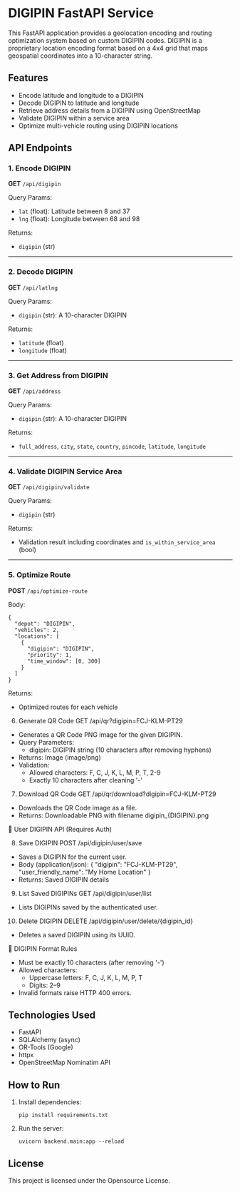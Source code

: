 
DIGIPIN FastAPI Service
========================

This FastAPI application provides a geolocation encoding and routing optimization system based on custom DIGIPIN codes. DIGIPIN is a proprietary location encoding format based on a 4x4 grid that maps geospatial coordinates into a 10-character string.

Features
--------

- Encode latitude and longitude to a DIGIPIN
- Decode DIGIPIN to latitude and longitude
- Retrieve address details from a DIGIPIN using OpenStreetMap
- Validate DIGIPIN within a service area
- Optimize multi-vehicle routing using DIGIPIN locations

API Endpoints
-------------

### 1. Encode DIGIPIN
**GET** `/api/digipin`

Query Params:
- `lat` (float): Latitude between 8 and 37
- `lng` (float): Longitude between 68 and 98

Returns:
- `digipin` (str)

---

### 2. Decode DIGIPIN
**GET** `/api/latlng`

Query Params:
- `digipin` (str): A 10-character DIGIPIN

Returns:
- `latitude` (float)
- `longitude` (float)

---

### 3. Get Address from DIGIPIN
**GET** `/api/address`

Query Params:
- `digipin` (str): A 10-character DIGIPIN

Returns:
- `full_address`, `city`, `state`, `country`, `pincode`, `latitude`, `longitude`

---

### 4. Validate DIGIPIN Service Area
**GET** `/api/digipin/validate`

Query Params:
- `digipin` (str)

Returns:
- Validation result including coordinates and `is_within_service_area` (bool)

---

### 5. Optimize Route
**POST** `/api/optimize-route`

Body:
```
{
  "depot": "DIGIPIN",
  "vehicles": 2,
  "locations": [
    {
      "digipin": "DIGIPIN",
      "priority": 1,
      "time_window": [0, 300]
    }
  ]
}
```

Returns:
- Optimized routes for each vehicle




6. Generate QR Code
GET /api/qr?digipin=FCJ-KLM-PT29
- Generates a QR Code PNG image for the given DIGIPIN.
- Query Parameters:
  - digipin: DIGIPIN string (10 characters after removing hyphens)
- Returns: Image (image/png)
- Validation:
  - Allowed characters: F, C, J, K, L, M, P, T, 2-9
  - Exactly 10 characters after cleaning '-'

7. Download QR Code
GET /api/qr/download?digipin=FCJ-KLM-PT29
- Downloads the QR Code image as a file.
- Returns: Downloadable PNG with filename digipin_{DIGIPIN}.png

👤 User DIGIPIN API (Requires Auth)

8. Save DIGIPIN
POST /api/digipin/user/save
- Saves a DIGIPIN for the current user.
- Body (application/json):
{
  "digipin": "FCJ-KLM-PT29",
  "user_friendly_name": "My Home Location"
}
- Returns: Saved DIGIPIN details

9. List Saved DIGIPINs
GET /api/digipin/user/list
- Lists DIGIPINs saved by the authenticated user.

10. Delete DIGIPIN
DELETE /api/digipin/user/delete/{digipin_id}
- Deletes a saved DIGIPIN using its UUID.

🧪 DIGIPIN Format Rules
- Must be exactly 10 characters (after removing '-')
- Allowed characters:
  - Uppercase letters: F, C, J, K, L, M, P, T
  - Digits: 2–9
- Invalid formats raise HTTP 400 errors.

Technologies Used
-----------------

- FastAPI
- SQLAlchemy (async)
- OR-Tools (Google)
- httpx
- OpenStreetMap Nominatim API

How to Run
----------

1. Install dependencies:
   ```
   pip install requirements.txt
   ```

2. Run the server:
   ```
   uvicorn backend.main:app --reload
   ```



License
-------

This project is licensed under the Opensource License.
